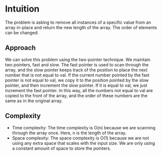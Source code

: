 # Intuition

The problem is asking to remove all instances of a specific value from an array in-place and return the new length of the array. The order of elements can be changed.

## Approach

We can solve this problem using the two-pointer technique. We maintain two pointers, fast and slow. The fast pointer is used to scan through the array, and the slow pointer keeps track of the position to place the next number that is not equal to val. If the current number pointed by the fast pointer is not equal to val, we copy it to the position pointed by the slow pointer, and then increment the slow pointer. If it is equal to val, we just increment the fast pointer. In this way, all the numbers not equal to val are copied to the front of the array, and the order of these numbers are the same as in the original array.

## Complexity

- Time complexity: The time complexity is O(n) because we are scanning through the array once. Here, n is the length of the array.
- Space complexity: The space complexity is O(1) because we are not using any extra space that scales with the input size. We are only using a constant amount of space to store the pointers.
